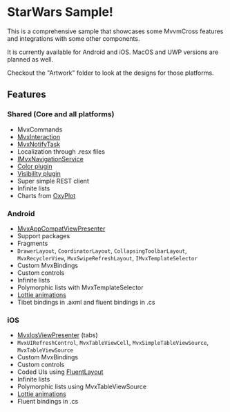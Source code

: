 # StarWars Sample!

This is a comprehensive sample that showcases some MvvmCross features and integrations with some other components.

It is currently available for Android and iOS. MacOS and UWP versions are planned as well.

Checkout the "Artwork" folder to look at the designs for those platforms.

## Features

### Shared (Core and all platforms)
- MvxCommands
- [MvxInteraction](https://www.mvvmcross.com/documentation/fundamentals/mvxinteraction)
- [MvxNotifyTask](https://www.mvvmcross.com/documentation/fundamentals/mvxnotifytask)
- Localization through .resx files
- [IMvxNavigationService](https://www.mvvmcross.com/documentation/fundamentals/navigation)
- [Color plugin](https://www.mvvmcross.com/documentation/plugins/color)
- [Visibility plugin](https://www.mvvmcross.com/documentation/plugins/visibility)
- Super simple REST client
- Infinite lists
- Charts from [OxyPlot](http://www.oxyplot.org/)

### Android
- [MvxAppCompatViewPresenter](https://www.mvvmcross.com/documentation/presenters/android-view-presenter)
- Support packages
- Fragments
- `DrawerLayout`, `CoordinatorLayout`, `CollapsingToolbarLayout`, `MvxRecyclerView`, `MvxSwipeRefreshLayout`, `IMvxTemplateSelector`
- Custom MvxBindings
- Custom controls
- Infinite lists
- Polymorphic lists with MvxTemplateSelector
- [Lottie animations](https://github.com/martijn00/LottieXamarin)
- Tibet bindings in .axml and fluent bindings in .cs

### iOS
- [MvxIosViewPresenter](https://www.mvvmcross.com/documentation/platform/ios-view-presenter) (tabs)
- `MvxUIRefreshControl`, `MvxTableViewCell`, `MvxSimpleTableViewSource`, `MvxTableViewSource`
- Custom MvxBindings
- Custom controls
- Coded UIs using [FluentLayout](https://github.com/FluentLayout/Cirrious.FluentLayout)
- Infinite lists
- Polymorphic lists using MvxTableViewSource
- [Lottie animations](https://github.com/martijn00/LottieXamarin)
- Fluent bindings in .cs

